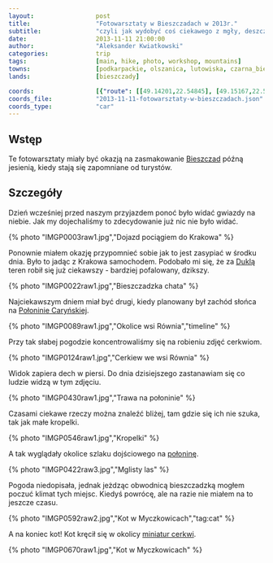 ```yaml
---
layout:                 post
title:                  "Fotowarsztaty w Bieszczadach w 2013r."
subtitle:               "czyli jak wydobyć coś ciekawego z mgły, deszczu i złej pogody"
date:                   2013-11-11 21:00:00
author:                 "Aleksander Kwiatkowski"
categories:             trip
tags:                   [main, hike, photo, workshop, mountains]
towns:                  [podkarpackie, olszanica, lutowiska, czarna_bieszczady]
lands:                  [bieszczady]

coords:                 [{"route": [[49.14201,22.54845], [49.15167,22.55103], [49.15773,22.54596], [49.15757,22.55206]], "type": "hike"}, {"route": [[49.31687,22.72390], [49.29314,22.73463]], "type": "bus"}]
coords_file:            "2013-11-11-fotowarsztaty-w-bieszczadach.json"
coords_type:            "car"
---
```


[wiki-bieszczady]:      https://pl.wikipedia.org/wiki/Bieszczady
[wiki-dukla]:           https://pl.wikipedia.org/wiki/Dukla
[wiki-carynska]:        https://pl.wikipedia.org/wiki/Po%C5%82onina_Cary%C5%84ska

[mini-cerkwie]:         http://www.twojebieszczady.net/warto/cke.php

Wstęp
-----

Te fotowarsztaty miały być okazją na zasmakowanie [Bieszczad][wiki-bieszczady] późną jesienią, kiedy
stają się zapomniane od turystów.

Szczegóły
---------

Dzień wcześniej przed naszym przyjazdem ponoć było widać gwiazdy na niebie.
Jak my dojechaliśmy to zdecydowanie już nic nie było widać.

{% photo "IMGP0003raw1.jpg","Dojazd pociągiem do Krakowa" %}

Ponownie miałem okazję przypomnieć sobie jak to jest zasypiać w środku dnia. Było to jadąc z Krakowa
samochodem. Podobało mi się, że za [Duklą][wiki-dukla] teren robił się już ciekawszy - bardziej pofalowany, dzikszy.

{% photo "IMGP0022raw1.jpg","Bieszczadzka chata" %}

Najciekawszym dniem miał być drugi, kiedy planowany był zachód słońca na [Połoninie Caryńskiej][wiki-carynska].

{% photo "IMGP0089raw1.jpg","Okolice wsi Równia","timeline" %}

Przy tak słabej pogodzie koncentrowaliśmy się na robieniu zdjęć cerkwiom.

{% photo "IMGP0124raw1.jpg","Cerkiew we wsi Równia" %}

Widok zapiera dech w piersi. Do dnia dzisiejszego zastanawiam się co ludzie widzą w tym zdjęciu.

{% photo "IMGP0430raw1.jpg","Trawa na połoninie" %}

Czasami ciekawe rzeczy można znaleźć bliżej, tam gdzie się ich nie szuka, tak jak małe kropelki.

{% photo "IMGP0546raw1.jpg","Kropelki" %}

A tak wyglądały okolice szlaku dojściowego na [połoninę][wiki-carynska].

{% photo "IMGP0422raw3.jpg","Mglisty las" %}

Pogoda niedopisała, jednak jeżdząc obwodnicą bieszczadzką mogłem poczuć klimat tych miejsc.
Kiedyś powrócę, ale na razie nie miałem na to jeszcze czasu.

{% photo "IMGP0592raw2.jpg","Kot w Myczkowicach","tag:cat" %}

A na koniec kot! Kot kręcił się w okolicy [miniatur cerkwi][mini-cerkwie].

{% photo "IMGP0670raw1.jpg","Kot w Myczkowicach" %}
